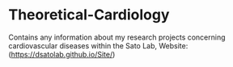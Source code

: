 # Theoretical-Cardiology
Contains any information about my research projects concerning cardiovascular diseases within the Sato Lab,  Website:(https://dsatolab.github.io/Site/)
